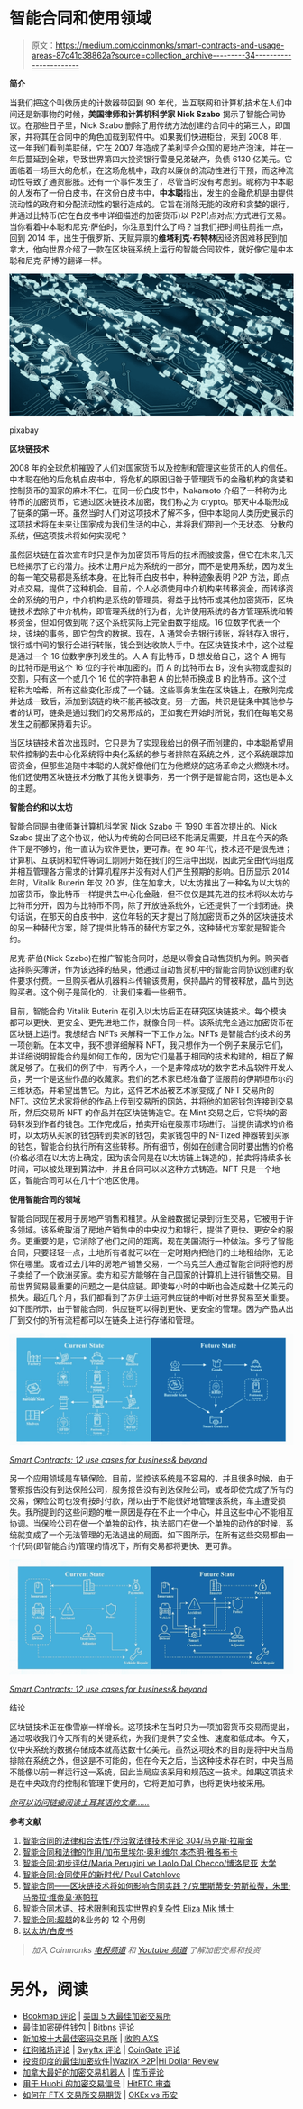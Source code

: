 # 智能合同和使用领域

> 原文：<https://medium.com/coinmonks/smart-contracts-and-usage-areas-87c41c38862a?source=collection_archive---------34----------------------->

**简介**

当我们把这个叫做历史的计数器带回到 90 年代，当互联网和计算机技术在人们中间还是新事物的时候，**美国律师和计算机科学家 Nick Szabo** 揭示了智能合同协议。在那些日子里，Nick Szabo 删除了用传统方法创建的合同中的第三人，即国家，并将其在合同中的角色加载到软件中。如果我们快进柜台，来到 2008 年，这一年我们看到美联储，它在 2007 年造成了美利坚合众国的房地产泡沫，并在一年后蔓延到全球，导致世界第四大投资银行雷曼兄弟破产，负债 6130 亿美元。它面临着一场巨大的危机，在这场危机中，政府以廉价的流动性进行干预，而这种流动性导致了通货膨胀。还有一个事件发生了，尽管当时没有考虑到。昵称为中本聪的人发布了一份白皮书，在这份白皮书中，**中本聪**指出，发生的金融危机是由提供流动性的政府和分配流动性的银行造成的。它旨在消除无能的政府和贪婪的银行，并通过比特币(它在白皮书中详细描述的加密货币)以 P2P(点对点)方式进行交易。当你看着中本聪和尼克·萨伯时，你注意到什么了吗？当我们把时间往前推一点，回到 2014 年，出生于俄罗斯、天赋异禀的**维塔利克·布特林**因经济困难移民到加拿大，他向世界介绍了一款在区块链系统上运行的智能合同软件，就好像它是中本聪和尼克·萨博的翻译一样。

![](img/eca0be3c112655a312fa0f8ca4456149.png)

pixabay

**区块链技术**

2008 年的全球危机摧毁了人们对国家货币以及控制和管理这些货币的人的信任。中本聪在他的后危机白皮书中，将危机的原因归咎于管理货币的金融机构的贪婪和控制货币的国家的麻木不仁。在同一份白皮书中，Nakamoto 介绍了一种称为比特币的加密货币，它通过区块链技术加密，我们称之为 crypto。那天中本聪形成了链条的第一环。虽然当时人们对这项技术了解不多，但中本聪向人类历史展示的这项技术将在未来让国家成为我们生活的中心，并将我们带到一个无状态、分散的系统，但这项技术将如何实现呢？

虽然区块链在首次宣布时只是作为加密货币背后的技术而被披露，但它在未来几天已经揭示了它的潜力。技术让用户成为系统的一部分，而不是使用系统，因为发生的每一笔交易都是系统本身。在比特币白皮书中，种种迹象表明 P2P 方法，即点对点交易，提供了这种机会。目前，个人必须使用中介机构来转移资金，而转移资金的系统的用户，中介机构是系统的管理员。得益于比特币或其他加密货币，区块链技术去除了中介机构，即管理系统的行为者，允许使用系统的各方管理系统和转移资金，但如何做到呢？这个系统实际上完全由数字组成。16 位数字代表一个块，该块的事务，即它包含的数据。现在，A 通常会去银行转账，将钱存入银行，银行或中间的银行会进行转账，钱会到达收款人手中。在区块链技术中，这个过程是通过一个 16 位数字序列发生的。人 A 有比特币，B 想发给自己，这个 A 拥有的比特币是用这个 16 位的字符串加密的。而 A 的比特币去 B，没有实物或虚拟的交割，只有这一个或几个 16 位的字符串把 A 的比特币换成 B 的比特币。这个过程称为哈希，所有这些变化形成了一个链。这些事务发生在区块链上，在散列完成并达成一致后，添加到该链的块不能再被改变。另一方面，共识是链条中其他参与者的认可，链条是通过我们的交易形成的，正如我在开始时所说，我们在每笔交易发生之前都保持着共识。

当区块链技术首次出现时，它只是为了实现我给出的例子而创建的，中本聪希望用软件控制的去中心化系统将中央化系统的参与者排除在系统之外，这个系统跟踪加密资金，但那些追随中本聪的人就好像他们在为他燃烧的这场革命之火燃烧木材。他们还使用区块链技术分散了其他关键事务，另一个例子是智能合同，这也是本文的主题。

**智能合约和以太坊**

智能合同是由律师兼计算机科学家 Nick Szabo 于 1990 年首次提出的。Nick Szabo 提出了这个协议，他认为传统的合同已经不能满足需要，并且在今天的条件下是不够的，他一直认为软件更快，更可靠。在 90 年代，技术还不是很先进；计算机、互联网和软件等词汇刚刚开始在我们的生活中出现，因此完全由代码组成并相互管理各方需求的计算机程序并没有对人们产生预期的影响。日历显示 2014 年时，Vitalik Buterin 年仅 20 岁，住在加拿大，以太坊推出了一种名为以太坊的加密货币，像比特币一样提供去中心化金融，但不仅仅是其先进的技术将以太坊与比特币分开，因为与比特币不同，除了开放链系统外，它还提供了一个封闭链。换句话说，在那天的白皮书中，这位年轻的天才提出了除加密货币之外的区块链技术的另一种替代方案，除了提供比特币的替代方案之外，这种替代方案就是智能合约。

尼克·萨伯(Nick Szabo)在推广智能合同时，总是以零食自动售货机为例。购买者选择购买薄饼，作为该选择的结果，他通过自动售货机中的智能合同协议创建的软件要求付费。一旦购买者从机器料斗传输该费用，保持晶片的臂被释放，晶片到达购买者。这个例子是简化的，让我们来看一些细节。

目前，智能合约 Vitalik Buterin 在引入以太坊后正在研究区块链技术。每个模块都可以更快、更安全、更先进地工作，就像合同一样。该系统完全通过加密货币在区块链上运行。我想结合 NFTs 来解释一下工作方法。NFTs 是智能合约技术的另一项创新。在本文中，我不想详细解释 NFT，我只想作为一个例子来展示它们，并详细说明智能合约是如何工作的，因为它们是基于相同的技术构建的，相互了解就足够了。在我们的例子中，有两个人，一个是非常成功的数字艺术品软件开发人员，另一个是这些作品的收藏家。我们的艺术家已经准备了征服前的伊斯坦布尔的三维状态，并希望出售它。为此，这件艺术品被艺术家变成了 NFT 交易所的 NFT。这位艺术家将他的作品上传到交易所的网站，并将他的加密钱包连接到交易所，然后交易所 NFT 的作品并在区块链铸造它。在 Mint 交易之后，它将块的密码转发到作者的钱包。工作完成后，拍卖开始在股票市场进行。当提供请求的价格时，以太坊从买家的钱包转到卖家的钱包，卖家钱包中的 NFTized 神器转到买家的钱包，智能合约执行所有这些转移。所有细节，例如在创建合同时要出售的价格(价格必须在以太坊上确定，因为该合同是在以太坊链上铸造的)，拍卖将持续多长时间，可以被处理到算法中，并且合同可以以这种方式铸造。NFT 只是一个地区，智能合同可以在几十个地区使用。

**使用智能合同的领域**

智能合同现在被用于房地产销售和租赁。从金融数据记录到衍生交易，它被用于许多领域。该系统取消了房地产销售中的中央权力和银行，提供了更快、更安全的服务。更重要的是，它消除了他们之间的距离。现在美国流行一种做法。多亏了智能合同，只要轻轻一点，土地所有者就可以在一定时期内把他们的土地租给你，无论你在哪里。或者过去几年的房地产销售交易，一个乌克兰人通过智能合同将他的房子卖给了一个欧洲买家。卖方和买方能够在自己国家的计算机上进行销售交易。目前世界贸易最重要的问题之一是供应链。即使每小时的中断也会造成数十亿美元的损失。最近几个月，我们都看到了苏伊士运河供应链的中断对世界贸易至关重要。如下图所示，由于智能合同，供应链可以得到更快、更安全的管理。因为产品从出厂到交付的所有流程都可以在链条上进行存储和管理。

![](img/d39c37a475971d6c9895c02bddac03a3.png)

[*Smart Contracts: 12 use cases for business& beyond*](http://digitalchamber.org/assets/smart-contracts-12-use-cases-for-business-and-beyond.pdf)

另一个应用领域是车辆保险。目前，监控该系统是不容易的，并且很多时候，由于警察报告没有到达保险公司，服务报告没有到达保险公司，或者即使完成了所有的交易，保险公司也没有按时付款，所以由于不能很好地管理该系统，车主遭受损失。我所提到的这些问题的唯一原因是存在不止一个中心，并且这些中心不能相互协调。当保险公司在做一个单独的动作，执法部门在做一个单独的动作的时候，系统就变成了一个无法管理的无法退出的局面。如下图所示，在所有这些交易都由一个代码(即智能合约)管理的情况下，所有交易都将更快、更可靠。

![](img/c9d62f32e386f7dcd28fa0b2c6a0ebaf.png)

[*Smart Contracts: 12 use cases for business& beyond*](http://digitalchamber.org/assets/smart-contracts-12-use-cases-for-business-and-beyond.pdf)

结论

区块链技术正在像雪崩一样增长。这项技术在当时只为一项加密货币交易而提出，通过吸收我们今天所有的关键系统，为我们提供了安全性、速度和低成本。今天，仅中央系统的数据存储成本就高达数十亿美元。虽然这项技术的目的是将中央当局排除在系统之外，但这是不可能的，但在今天之后，当这种技术存在时，中央当局不能像以前一样运行这一系统，因此当局应该采用和规范这一技术。如果这项技术是在中央政府的控制和管理下使用的，它将更加可靠，也将更快地被采用。

[*你可以访问链接阅读土耳其语的文章……*](https://hukukvebilisim.org/akilli-sozlesmeler-ve-kullanim-alanlari/)

**参考文献**

1.  [智能合同的法律和合法性/乔治敦法律技术评论 304/马克斯·拉斯金](https://papers.ssrn.com/sol3/papers.cfm?abstract_id=2959166)
2.  [智能合同和法律的作用/加布里埃尔·奥利维尔·本杰明·雅各布卡](https://papers.ssrn.com/sol3/papers.cfm?abstract_id=3099885)
3.  [智能合同:初步评估/Maria Perugini ve Laolo Dal Checco/博洛尼亚](https://papers.ssrn.com/sol3/papers.cfm?abstract_id=2729548) [大学](https://papers.ssrn.com/sol3/papers.cfm?abstract_id=2729548)
4.  [智能合同:合同使用的新时代/ Paul Catchlove](https://papers.ssrn.com/sol3/papers.cfm?abstract_id=3090226)
5.  [智能合同——区块链技术将如何影响合同实践？/克里斯蒂安·劳斯拉蒂，朱里·马蒂拉·维蒂莫·塞帕拉](https://www.researchgate.net/publication/312211462_Smart_Contracts_-_How_will_Blockchain_Technology_Affect_Contractual_Practices)
6.  [智能合同术语、技术限制和现实世界的复杂性 Eliza Mik 博士](https://papers.ssrn.com/sol3/papers.cfm?abstract_id=3038406)
7.  [智能合同:超越](http://digitalchamber.org/assets/smart-contracts-12-use-cases-for-business-and-beyond.pdf)的&业务的 12 个用例
8.  [以太坊/白皮书](https://ethereum.org/en/whitepaper/)

> *加入 Coinmonks* [*电报频道*](https://t.me/coincodecap) *和* [*Youtube 频道*](https://www.youtube.com/c/coinmonks/videos) *了解加密交易和投资*

# 另外，阅读

*   [Bookmap 评论](https://coincodecap.com/bookmap-review-2021-best-trading-software) | [美国 5 大最佳加密交易所](https://coincodecap.com/crypto-exchange-usa)
*   最佳加密[硬件钱包](/coinmonks/hardware-wallets-dfa1211730c6) | [Bitbns 评论](/coinmonks/bitbns-review-38256a07e161)
*   [新加坡十大最佳密码交易所](https://coincodecap.com/crypto-exchange-in-singapore) | [收购 AXS](https://coincodecap.com/buy-axs-token)
*   [红狗赌场评论](https://coincodecap.com/red-dog-casino-review) | [Swyftx 评论](https://coincodecap.com/swyftx-review) | [CoinGate 评论](https://coincodecap.com/coingate-review)
*   [投资印度的最佳加密软件](https://coincodecap.com/best-crypto-to-invest-in-india-in-2021)|[WazirX P2P](https://coincodecap.com/wazirx-p2p)|[Hi Dollar Review](https://coincodecap.com/hi-dollar-review)
*   [加拿大最好的加密交易机器人](https://coincodecap.com/5-best-crypto-trading-bots-in-canada) | [库币评论](https://coincodecap.com/kucoin-review)
*   [用于 Huobi 的加密交易信号](https://coincodecap.com/huobi-crypto-trading-signals) | [HitBTC 审查](/coinmonks/hitbtc-review-c5143c5d53c2)
*   [如何在 FTX 交易所交易期货](https://coincodecap.com/ftx-futures-trading) | [OKEx vs 币安](https://coincodecap.com/okex-vs-binance)